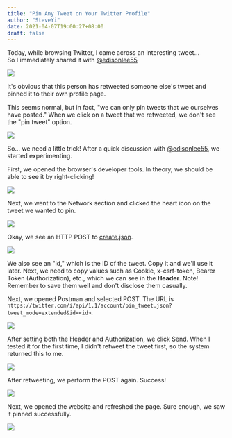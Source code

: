 ```yaml
---
title: "Pin Any Tweet on Your Twitter Profile"
author: "SteveYi"
date: 2021-04-07T19:00:27+08:00
draft: false
---
```


Today, while browsing Twitter, I came across an interesting tweet...  
So I immediately shared it with [@edisonlee55](https://edisonlee55.com)

![](https://static-a1.steveyi.net/media/blog/pin-any-tweet-on-twitter-00.png)

It's obvious that this person has retweeted someone else's tweet and pinned it to their own profile page. 

This seems normal, but in fact, "we can only pin tweets that we ourselves have posted." 
When we click on a tweet that we retweeted, we don't see the "pin tweet" option.

![](https://static-a1.steveyi.net/media/blog/pin-any-tweet-on-twitter-08.png)

So... we need a little trick! 
After a quick discussion with [@edisonlee55](https://edisonlee55.com), we started experimenting.

First, we opened the browser's developer tools. 
In theory, we should be able to see it by right-clicking!

![](https://static-a1.steveyi.net/media/blog/pin-any-tweet-on-twitter-07.png)

Next, we went to the Network section and clicked the heart icon on the tweet we wanted to pin.

![](https://static-a1.steveyi.net/media/blog/pin-any-tweet-on-twitter-06.png)

Okay, we see an HTTP POST to [create.json](https://twitter.com/i/api/1.1/favorites/create.json).

![](https://static-a1.steveyi.net/media/blog/pin-any-tweet-on-twitter-05.png)

We also see an "id," which is the ID of the tweet. Copy it and we'll use it later. 
Next, we need to copy values such as Cookie, x-csrf-token, Bearer Token (Authorization), etc., which we can see in the **Header**. 
Note! Remember to save them well and don't disclose them casually.

Next, we opened Postman and selected POST. 
The URL is `https://twitter.com/i/api/1.1/account/pin_tweet.json?tweet_mode=extended&id=<id>`.

![](https://static-a1.steveyi.net/media/blog/pin-any-tweet-on-twitter-04.png)

After setting both the Header and Authorization, we click Send. 
When I tested it for the first time, I didn't retweet the tweet first, so the system returned this to me.

![](https://static-a1.steveyi.net/media/blog/pin-any-tweet-on-twitter-03.png)

After retweeting, we perform the POST again. Success!

![](https://static-a1.steveyi.net/media/blog/pin-any-tweet-on-twitter-02.png)

Next, we opened the website and refreshed the page. 
Sure enough, we saw it pinned successfully.

![](https://static-a1.steveyi.net/media/blog/pin-any-tweet-on-twitter-01.png)
